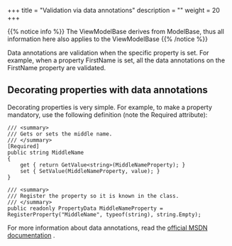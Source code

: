 +++
title = "Validation via data annotations" 
description = ""
weight = 20
+++

{{% notice info %}}
The ViewModelBase derives from ModelBase, thus all information here also applies to the ViewModelBase
{{% /notice %}}

Data annotations are validation when the specific property is set. For example, when a property FirstName is set, all the data annotations on the FirstName property are validated.

## Decorating properties with data annotations

Decorating properties is very simple. For example, to make a property mandatory, use the following definition (note the Required attribute):

```
/// <summary>
/// Gets or sets the middle name.
/// </summary>
[Required]
public string MiddleName
{
    get { return GetValue<string>(MiddleNameProperty); }
    set { SetValue(MiddleNameProperty, value); }
}

/// <summary>
/// Register the property so it is known in the class.
/// </summary>
public readonly PropertyData MiddleNameProperty = RegisterProperty("MiddleName", typeof(string), string.Empty);
```

For more information about data annotations, read the [official MSDN documentation](http://msdn.microsoft.com/en-us/library/dd901590(v=vs.95).aspx) .

